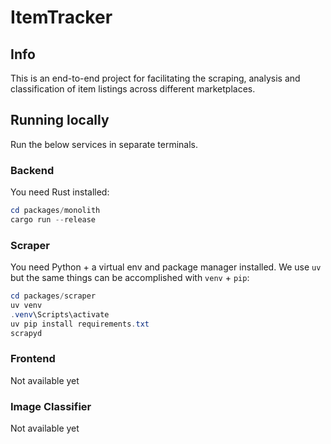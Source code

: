 # ItemTracker
## Info
This is an end-to-end project for facilitating the scraping, analysis and classification of item listings across different marketplaces.

## Running locally
Run the below services in separate terminals.

### Backend
You need Rust installed:
```Powershell
cd packages/monolith
cargo run --release
```

### Scraper
You need Python + a virtual env and package manager installed. We use `uv` but the same things can be accomplished with `venv` + `pip`:
```Powershell
cd packages/scraper
uv venv
.venv\Scripts\activate
uv pip install requirements.txt
scrapyd
```

### Frontend
Not available yet

### Image Classifier
Not available yet